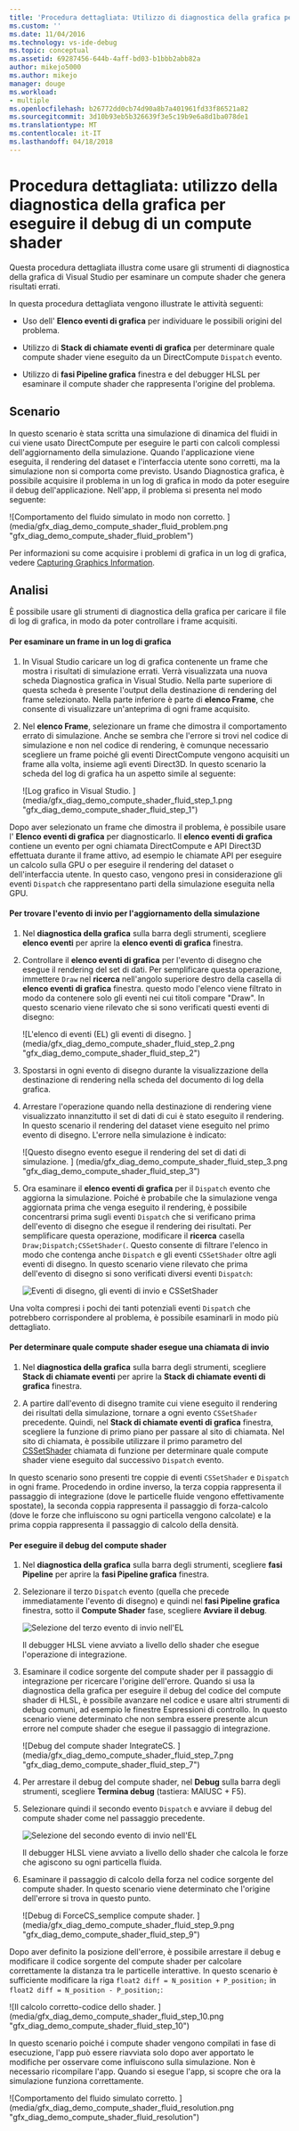 ```yaml
---
title: 'Procedura dettagliata: Utilizzo di diagnostica della grafica per eseguire il Debug di un Compute Shader | Documenti Microsoft'
ms.custom: ''
ms.date: 11/04/2016
ms.technology: vs-ide-debug
ms.topic: conceptual
ms.assetid: 69287456-644b-4aff-bd03-b1bbb2abb82a
author: mikejo5000
ms.author: mikejo
manager: douge
ms.workload:
- multiple
ms.openlocfilehash: b26772dd0cb74d90a8b7a401961fd33f86521a82
ms.sourcegitcommit: 3d10b93eb5b326639f3e5c19b9e6a8d1ba078de1
ms.translationtype: MT
ms.contentlocale: it-IT
ms.lasthandoff: 04/18/2018
---
```

# <a name="walkthrough-using-graphics-diagnostics-to-debug-a-compute-shader"></a>Procedura dettagliata: utilizzo della diagnostica della grafica per eseguire il debug di un compute shader
Questa procedura dettagliata illustra come usare gli strumenti di diagnostica della grafica di Visual Studio per esaminare un compute shader che genera risultati errati.  
  
 In questa procedura dettagliata vengono illustrate le attività seguenti:  
  
-   Uso dell' **Elenco eventi di grafica** per individuare le possibili origini del problema.  
  
-   Utilizzo di **Stack di chiamate eventi di grafica** per determinare quale compute shader viene eseguito da un DirectCompute `Dispatch` evento.  
  
-   Utilizzo di **fasi Pipeline grafica** finestra e del debugger HLSL per esaminare il compute shader che rappresenta l'origine del problema.  
  
## <a name="scenario"></a>Scenario  
 In questo scenario è stata scritta una simulazione di dinamica del fluidi in cui viene usato DirectCompute per eseguire le parti con calcoli complessi dell'aggiornamento della simulazione. Quando l'applicazione viene eseguita, il rendering del dataset e l'interfaccia utente sono corretti, ma la simulazione non si comporta come previsto. Usando Diagnostica grafica, è possibile acquisire il problema in un log di grafica in modo da poter eseguire il debug dell'applicazione. Nell'app, il problema si presenta nel modo seguente:  
  
 ![Comportamento del fluido simulato in modo non corretto. ] (media/gfx_diag_demo_compute_shader_fluid_problem.png "gfx_diag_demo_compute_shader_fluid_problem")  
  
 Per informazioni su come acquisire i problemi di grafica in un log di grafica, vedere [Capturing Graphics Information](capturing-graphics-information.md).  
  
## <a name="investigation"></a>Analisi  
 È possibile usare gli strumenti di diagnostica della grafica per caricare il file di log di grafica, in modo da poter controllare i frame acquisiti.  
  
#### <a name="to-examine-a-frame-in-a-graphics-log"></a>Per esaminare un frame in un log di grafica  
  
1.  In Visual Studio caricare un log di grafica contenente un frame che mostra i risultati di simulazione errati. Verrà visualizzata una nuova scheda Diagnostica grafica in Visual Studio.  Nella parte superiore di questa scheda è presente l'output della destinazione di rendering del frame selezionato. Nella parte inferiore è parte di **elenco Frame**, che consente di visualizzare un'anteprima di ogni frame acquisito.  
  
2.  Nel **elenco Frame**, selezionare un frame che dimostra il comportamento errato di simulazione. Anche se sembra che l'errore si trovi nel codice di simulazione e non nel codice di rendering, è comunque necessario scegliere un frame poiché gli eventi DirectCompute vengono acquisiti un frame alla volta, insieme agli eventi Direct3D. In questo scenario la scheda del log di grafica ha un aspetto simile al seguente:  
  
     ![Log grafico in Visual Studio. ] (media/gfx_diag_demo_compute_shader_fluid_step_1.png "gfx_diag_demo_compute_shader_fluid_step_1")  
  
 Dopo aver selezionato un frame che dimostra il problema, è possibile usare l' **Elenco eventi di grafica** per diagnosticarlo. Il **elenco eventi di grafica** contiene un evento per ogni chiamata DirectCompute e API Direct3D effettuata durante il frame attivo, ad esempio le chiamate API per eseguire un calcolo sulla GPU o per eseguire il rendering del dataset o dell'interfaccia utente. In questo caso, vengono presi in considerazione gli eventi `Dispatch` che rappresentano parti della simulazione eseguita nella GPU.   
  
#### <a name="to-find-the-dispatch-event-for-the-simulation-update"></a>Per trovare l'evento di invio per l'aggiornamento della simulazione  
  
1.  Nel **diagnostica della grafica** sulla barra degli strumenti, scegliere **elenco eventi** per aprire la **elenco eventi di grafica** finestra.  
  
2.  Controllare il **elenco eventi di grafica** per l'evento di disegno che esegue il rendering del set di dati. Per semplificare questa operazione, immettere `Draw` nel **ricerca** nell'angolo superiore destro della casella di **elenco eventi di grafica** finestra. questo modo l'elenco viene filtrato in modo da contenere solo gli eventi nei cui titoli compare "Draw". In questo scenario viene rilevato che si sono verificati questi eventi di disegno:  
  
     ![L'elenco di eventi &#40;EL&#41; gli eventi di disegno. ] (media/gfx_diag_demo_compute_shader_fluid_step_2.png "gfx_diag_demo_compute_shader_fluid_step_2")  
  
3.  Spostarsi in ogni evento di disegno durante la visualizzazione della destinazione di rendering nella scheda del documento di log della grafica.  
  
4.  Arrestare l'operazione quando nella destinazione di rendering viene visualizzato innanzitutto il set di dati di cui è stato eseguito il rendering. In questo scenario il rendering del dataset viene eseguito nel primo evento di disegno. L'errore nella simulazione è indicato:  
  
     ![Questo disegno evento esegue il rendering del set di dati di simulazione. ] (media/gfx_diag_demo_compute_shader_fluid_step_3.png "gfx_diag_demo_compute_shader_fluid_step_3")  
  
5.  Ora esaminare il **elenco eventi di grafica** per il `Dispatch` evento che aggiorna la simulazione. Poiché è probabile che la simulazione venga aggiornata prima che venga eseguito il rendering, è possibile concentrarsi prima sugli eventi `Dispatch` che si verificano prima dell'evento di disegno che esegue il rendering dei risultati. Per semplificare questa operazione, modificare il **ricerca** casella `Draw;Dispatch;CSSetShader(`. Questo consente di filtrare l'elenco in modo che contenga anche `Dispatch` e gli eventi `CSSetShader` oltre agli eventi di disegno. In questo scenario viene rilevato che prima dell'evento di disegno si sono verificati diversi eventi `Dispatch`:  
  
     ![Eventi di disegno, gli eventi di invio e CSSetShader](media/gfx_diag_demo_compute_shader_fluid_step_4.png "gfx_diag_demo_compute_shader_fluid_step_4")  
  
 Una volta compresi i pochi dei tanti potenziali eventi `Dispatch` che potrebbero corrispondere al problema, è possibile esaminarli in modo più dettagliato.  
  
#### <a name="to-determine-which-compute-shader-a-dispatch-call-executes"></a>Per determinare quale compute shader esegue una chiamata di invio  
  
1.  Nel **diagnostica della grafica** sulla barra degli strumenti, scegliere **Stack di chiamate eventi** per aprire la **Stack di chiamate eventi di grafica** finestra.  
  
2.  A partire dall'evento di disegno tramite cui viene eseguito il rendering dei risultati della simulazione, tornare a ogni evento `CSSetShader` precedente. Quindi, nel **Stack di chiamate eventi di grafica** finestra, scegliere la funzione di primo piano per passare al sito di chiamata. Nel sito di chiamata, è possibile utilizzare il primo parametro del [CSSetShader](http://msdn.microsoft.com/library/ff476402.aspx) chiamata di funzione per determinare quale compute shader viene eseguito dal successivo `Dispatch` evento.  
  
 In questo scenario sono presenti tre coppie di eventi `CSSetShader` e `Dispatch` in ogni frame. Procedendo in ordine inverso, la terza coppia rappresenta il passaggio di integrazione (dove le particelle fluide vengono effettivamente spostate), la seconda coppia rappresenta il passaggio di forza-calcolo (dove le forze che influiscono su ogni particella vengono calcolate) e la prima coppia rappresenta il passaggio di calcolo della densità.  
  
#### <a name="to-debug-the-compute-shader"></a>Per eseguire il debug del compute shader  
  
1.  Nel **diagnostica della grafica** sulla barra degli strumenti, scegliere **fasi Pipeline** per aprire la **fasi Pipeline grafica** finestra.  
  
2.  Selezionare il terzo `Dispatch` evento (quella che precede immediatamente l'evento di disegno) e quindi nel **fasi Pipeline grafica** finestra, sotto il **Compute Shader** fase, scegliere  **Avviare il debug**.  
  
     ![Selezione del terzo evento di invio nell'EL](media/gfx_diag_demo_compute_shader_fluid_step_6.png "gfx_diag_demo_compute_shader_fluid_step_6")  
  
     Il debugger HLSL viene avviato a livello dello shader che esegue l'operazione di integrazione.  
  
3.  Esaminare il codice sorgente del compute shader per il passaggio di integrazione per ricercare l'origine dell'errore. Quando si usa la diagnostica della grafica per eseguire il debug del codice del compute shader di HLSL, è possibile avanzare nel codice e usare altri strumenti di debug comuni, ad esempio le finestre Espressioni di controllo. In questo scenario viene determinato che non sembra essere presente alcun errore nel compute shader che esegue il passaggio di integrazione.  
  
     ![Debug del compute shader IntegrateCS. ] (media/gfx_diag_demo_compute_shader_fluid_step_7.png "gfx_diag_demo_compute_shader_fluid_step_7")  
  
4.  Per arrestare il debug del compute shader, nel **Debug** sulla barra degli strumenti, scegliere **Termina debug** (tastiera: MAIUSC + F5).  
  
5.  Selezionare quindi il secondo evento `Dispatch` e avviare il debug del compute shader come nel passaggio precedente.   
  
     ![Selezione del secondo evento di invio nell'EL](media/gfx_diag_demo_compute_shader_fluid_step_8.png "gfx_diag_demo_compute_shader_fluid_step_8")  
  
     Il debugger HLSL viene avviato a livello dello shader che calcola le forze che agiscono su ogni particella fluida.  
  
6.  Esaminare il passaggio di calcolo della forza nel codice sorgente del compute shader. In questo scenario viene determinato che l'origine dell'errore si trova in questo punto.  
  
     ![Debug di ForceCS&#95;semplice compute shader. ] (media/gfx_diag_demo_compute_shader_fluid_step_9.png "gfx_diag_demo_compute_shader_fluid_step_9")  
  
 Dopo aver definito la posizione dell'errore, è possibile arrestare il debug e modificare il codice sorgente del compute shader per calcolare correttamente la distanza tra le particelle interattive. In questo scenario è sufficiente modificare la riga `float2 diff = N_position + P_position;` in `float2 diff = N_position - P_position;`:  
  
 ![Il calcolo corretto&#45;codice dello shader. ] (media/gfx_diag_demo_compute_shader_fluid_step_10.png "gfx_diag_demo_compute_shader_fluid_step_10")  
  
 In questo scenario poiché i compute shader vengono compilati in fase di esecuzione, l'app può essere riavviata solo dopo aver apportato le modifiche per osservare come influiscono sulla simulazione. Non è necessario ricompilare l'app. Quando si esegue l'app, si scopre che ora la simulazione funziona correttamente.  
  
 ![Comportamento del fluido simulato corretto. ] (media/gfx_diag_demo_compute_shader_fluid_resolution.png "gfx_diag_demo_compute_shader_fluid_resolution")
